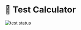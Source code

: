 # 🧮 Test Calculator

[![test status](https://img.shields.io/github/actions/workflow/status/mikesmithgh/TestCalculator/test.yml?style=flat-square&logo=github&logoColor=c7c7c7&label=tests&labelColor=282828&event=push)](https://github.com/mikesmithgh/TestCalculator/actions/workflows/test.yml?query=event%3Apush)


